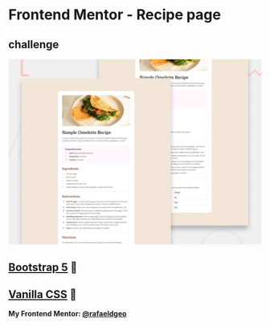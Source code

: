 # Frontend Mentor - Recipe page
## challenge

![Design preview for the Recipe page coding challenge](./design/desktop-preview.jpg)

## [Bootstrap 5](https://rafaeldgeo.github.io/my-practices-in-the-frontend-mentor/newbie/recipe-page-main/) 🚀
## [Vanilla CSS](https://rafaeldgeo.github.io/my-practices-in-the-frontend-mentor/newbie/using-frame-works-css/recipe-page-main/) 🚀
**My Frontend Mentor: [@rafaeldgeo](https://www.frontendmentor.io/profile/rafaeldgeo)**


